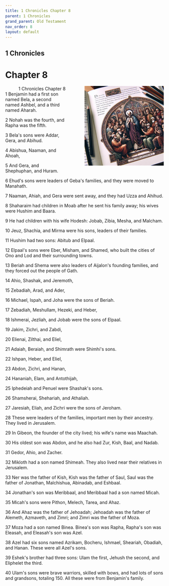 ```yaml
---
title: 1 Chronicles Chapter 8
parent: 1 Chronicles
grand_parent: Old Testament
nav_order: 8
layout: default
---
```


## 1 Chronicles

# Chapter 8

<div style="clear: both; text-align: right;">
    <img src="/assets/Image/1 Chronicles/500/8.jpg" alt="1 Chronicles Chapter 8" class="chapter-image" style="max-width: 50%; height: auto; float: right; margin: 0 0 10px 10px; padding-left: 10%;">
    <figcaption style="font-size: 14px;">1 Chronicles Chapter 8</figcaption>
</div>
1 Benjamin had a first son named Bela, a second named Ashbel, and a third named Aharah.

2 Nohah was the fourth, and Rapha was the fifth.

3 Bela's sons were Addar, Gera, and Abihud.

4 Abishua, Naaman, and Ahoah,

5 And Gera, and Shephuphan, and Huram.

6 Ehud's sons were leaders of Geba's families, and they were moved to Manahath.

7 Naaman, Ahiah, and Gera were sent away, and they had Uzza and Ahihud.

8 Shaharaim had children in Moab after he sent his family away; his wives were Hushim and Baara.

9 He had children with his wife Hodesh: Jobab, Zibia, Mesha, and Malcham.

10 Jeuz, Shachia, and Mirma were his sons, leaders of their families.

11 Hushim had two sons: Abitub and Elpaal.

12 Elpaal's sons were Eber, Misham, and Shamed, who built the cities of Ono and Lod and their surrounding towns.

13 Beriah and Shema were also leaders of Aijalon's founding families, and they forced out the people of Gath.

14 Ahio, Shashak, and Jeremoth,

15 Zebadiah, Arad, and Ader,

16 Michael, Ispah, and Joha were the sons of Beriah.

17 Zebadiah, Meshullam, Hezeki, and Heber,

18 Ishmerai, Jezliah, and Jobab were the sons of Elpaal.

19 Jakim, Zichri, and Zabdi,

20 Elienai, Zilthai, and Eliel,

21 Adaiah, Beraiah, and Shimrath were Shimhi's sons.

22 Ishpan, Heber, and Eliel,

23 Abdon, Zichri, and Hanan,

24 Hananiah, Elam, and Antothijah,

25 Iphedeiah and Penuel were Shashak's sons.

26 Shamsherai, Shehariah, and Athaliah.

27 Jaresiah, Eliah, and Zichri were the sons of Jeroham.

28 These were leaders of the families, important men by their ancestry. They lived in Jerusalem.

29 In Gibeon, the founder of the city lived; his wife's name was Maachah.

30 His oldest son was Abdon, and he also had Zur, Kish, Baal, and Nadab.

31 Gedor, Ahio, and Zacher.

32 Mikloth had a son named Shimeah. They also lived near their relatives in Jerusalem.

33 Ner was the father of Kish, Kish was the father of Saul, Saul was the father of Jonathan, Malchishua, Abinadab, and Eshbaal.

34 Jonathan's son was Meribbaal, and Meribbaal had a son named Micah.

35 Micah's sons were Pithon, Melech, Tarea, and Ahaz.

36 And Ahaz was the father of Jehoadah; Jehoadah was the father of Alemeth, Azmaveth, and Zimri; and Zimri was the father of Moza.

37 Moza had a son named Binea. Binea's son was Rapha, Rapha's son was Eleasah, and Eleasah's son was Azel.

38 Azel had six sons named Azrikam, Bocheru, Ishmael, Sheariah, Obadiah, and Hanan. These were all Azel's sons.

39 Eshek's brother had three sons: Ulam the first, Jehush the second, and Eliphelet the third.

40 Ulam's sons were brave warriors, skilled with bows, and had lots of sons and grandsons, totaling 150. All these were from Benjamin's family.


